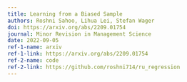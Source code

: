 ```yaml
---
title: Learning from a Biased Sample
authors: Roshni Sahoo, Lihua Lei, Stefan Wager
doi: https://arxiv.org/abs/2209.01754
journal: Minor Revision in Management Science
date: 2022-09-05
ref-1-name: arxiv
ref-1-link: https://arxiv.org/abs/2209.01754
ref-2-name: code
ref-2-link: https://github.com/roshni714/ru_regression
---
```


